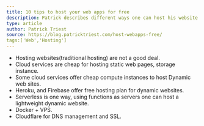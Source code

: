 ```yaml
---
title: 10 tips to host your web apps for free
description: Patrick describes different ways one can host his website. 
type: article
author: Patrick Triest
source: https://blog.patricktriest.com/host-webapps-free/
tags:['Web','Hosting']
---
```

- Hosting websites(traditional hosting) are not a good deal.
- Cloud services are cheap for hosting static web pages, storage instance.
- Some cloud services offer cheap compute instances to host Dynamic web sites.
- Heroku, and Firebase offer free hosting plan for dynamic websites.
- Serverless is one way, using functions as servers one can host a lightweight dynamic website.
- Docker + VPS.
- Cloudflare for DNS management and SSL.
